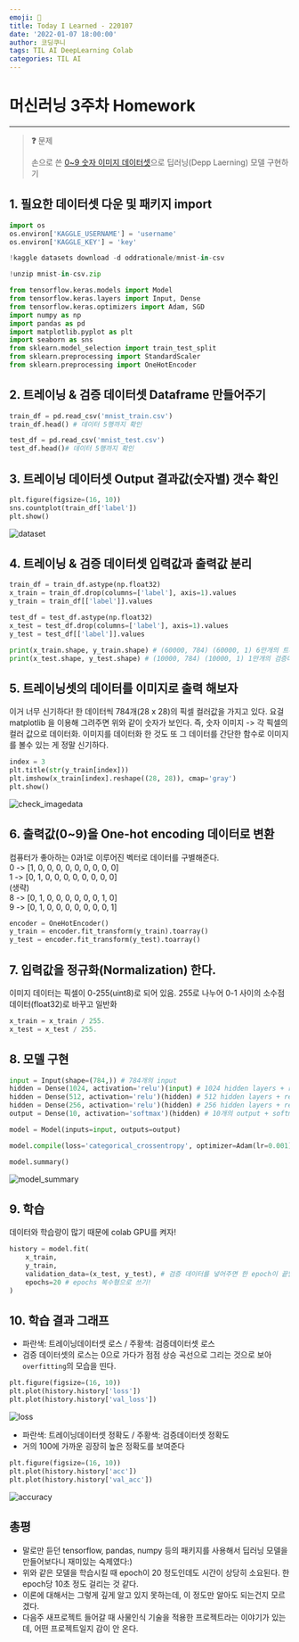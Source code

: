 ```yaml
---
emoji: 🧠
title: Today I Learned - 220107
date: '2022-01-07 18:00:00'
author: 코딩쿠니
tags: TIL AI DeepLearning Colab
categories: TIL AI
---
```


# 머신러닝 3주차 Homework
___

> **❓** 문제
>
> 손으로 쓴 [0~9 숫자 이미지 데이터셋](https://www.kaggle.com/oddrationale/mnist-in-csv)으로 딥러닝(Depp Laerning) 모델 구현하기 

## 1. 필요한 데이터셋 다운 및 패키지 import
```python
import os
os.environ['KAGGLE_USERNAME'] = 'username'
os.environ['KAGGLE_KEY'] = 'key' 
```
```python
!kaggle datasets download -d oddrationale/mnist-in-csv
```
```python
!unzip mnist-in-csv.zip
```
```python
from tensorflow.keras.models import Model
from tensorflow.keras.layers import Input, Dense
from tensorflow.keras.optimizers import Adam, SGD
import numpy as np
import pandas as pd
import matplotlib.pyplot as plt
import seaborn as sns
from sklearn.model_selection import train_test_split
from sklearn.preprocessing import StandardScaler
from sklearn.preprocessing import OneHotEncoder
```

## 2. 트레이닝 & 검증 데이터셋 Dataframe 만들어주기
```python
train_df = pd.read_csv('mnist_train.csv')
train_df.head() # 데이터 5행까지 확인
```
```python
test_df = pd.read_csv('mnist_test.csv')
test_df.head()# 데이터 5행까지 확인
```

## 3. 트레이닝 데이터셋 Output 결과값(숫자별) 갯수 확인
```python
plt.figure(figsize=(16, 10))
sns.countplot(train_df['label'])
plt.show()
```
![dataset](./output_countplot.png)

## 4. 트레이닝 & 검증 데이터셋 입력값과 출력값 분리
```python
train_df = train_df.astype(np.float32)
x_train = train_df.drop(columns=['label'], axis=1).values
y_train = train_df[['label']].values

test_df = test_df.astype(np.float32)
x_test = test_df.drop(columns=['label'], axis=1).values
y_test = test_df[['label']].values

print(x_train.shape, y_train.shape) # (60000, 784) (60000, 1) 6만개의 트레이닝데이터셋
print(x_test.shape, y_test.shape) # (10000, 784) (10000, 1) 1만개의 검증데이터셋
```

## 5. 트레이닝셋의 데이터를 이미지로 출력 해보자
이거 너무 신기하다! 한 데이터씩 784개(28 x 28)의 픽셀 컬러값을 가지고 있다. 요걸 matplotlib 을 이용해 그려주면 위와 같이 숫자가 보인다. 즉, 숫자 이미지 -> 각 픽셀의 컬러 값으로 데이터화. 이미지를 데이터화 한 것도 또 그 데이터를 간단한 함수로 이미지를 볼수 있는 게 정말 신기하다.
```python
index = 3
plt.title(str(y_train[index]))
plt.imshow(x_train[index].reshape((28, 28)), cmap='gray')
plt.show()
```
![check_imagedata](./check_imagedata.png)

## 6. 출력값(0~9)을 One-hot encoding 데이터로 변환
컴퓨터가 좋아하는 0과1로 이루어진 벡터로 데이터를 구별해준다.   
0 -> [1, 0, 0, 0, 0, 0, 0, 0, 0, 0]   
1 -> [0, 1, 0, 0, 0, 0, 0, 0, 0, 0]   
(생략)   
8 -> [0, 1, 0, 0, 0, 0, 0, 0, 1, 0]   
9 -> [0, 1, 0, 0, 0, 0, 0, 0, 0, 1]
```python
encoder = OneHotEncoder()
y_train = encoder.fit_transform(y_train).toarray()
y_test = encoder.fit_transform(y_test).toarray()
```

## 7. 입력값을 정규화(Normalization) 한다.
이미지 데이터는 픽셀이 0-255(uint8)로 되어 있음. 255로 나누어 0-1 사이의 소수점 데이터(float32)로 바꾸고 일반화
```python
x_train = x_train / 255.
x_test = x_test / 255.
```

## 8. 모델 구현
```python
input = Input(shape=(784,)) # 784개의 input
hidden = Dense(1024, activation='relu')(input) # 1024 hidden layers + relu(activation function)
hidden = Dense(512, activation='relu')(hidden) # 512 hidden layers + relu(activation function)
hidden = Dense(256, activation='relu')(hidden) # 256 hidden layers + relu(activation function)
output = Dense(10, activation='softmax')(hidden) # 10개의 output + softmax

model = Model(inputs=input, outputs=output)

model.compile(loss='categorical_crossentropy', optimizer=Adam(lr=0.001), metrics=['acc'])

model.summary()
```
![model_summary](./model_summary.png)

## 9. 학습
데이터와 학습량이 많기 때문에 colab GPU를 켜자!
```python
history = model.fit(
    x_train,
    y_train,
    validation_data=(x_test, y_test), # 검증 데이터를 넣어주면 한 epoch이 끝날때마다 자동으로 검증
    epochs=20 # epochs 복수형으로 쓰기!
)
```

## 10. 학습 결과 그래프
* 파란색: 트레이닝데이터셋 로스 / 주황색: 검증데이터셋 로스
* 검증 데이터셋의 로스는 0으로 가다가 점점 상승 곡선으로 그리는 것으로 보아 `overfitting`의 모습을 띤다.
```python
plt.figure(figsize=(16, 10))
plt.plot(history.history['loss'])
plt.plot(history.history['val_loss'])
```
![loss](./output_loss.png)
* 파란색: 트레이닝데이터셋 정확도 / 주황색: 검증데이터셋 정확도
* 거의 100에 가까운 굉장히 높은 정확도를 보여준다
```python
plt.figure(figsize=(16, 10))
plt.plot(history.history['acc'])
plt.plot(history.history['val_acc'])
```
![accuracy](./output_accuracy.png)

## 총평
* 말로만 듣던 tensorflow, pandas, numpy 등의 패키지를 사용해서 딥러닝 모델을 만들어보다니 재미있는 숙제였다:)
* 위와 같은 모델을 학습시킬 때 epoch이 20 정도인데도 시간이 상당히 소요된다. 한 epoch당 10초 정도 걸리는 것 같다.
* 이론에 대해서는 그렇게 깊게 알고 있지 못하는데, 이 정도만 알아도 되는건지 모르겠다.
* 다음주 새프로젝트 들어갈 때 사물인식 기술을 적용한 프로젝트라는 이야기가 있는데, 어떤 프로젝트일지 감이 안 온다.
```toc
```